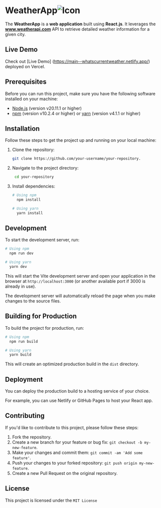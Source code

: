 # WeatherApp![Icon](https://res.cloudinary.com/akash-dev/image/upload/c_scale,w_50/v1714147037/warewise/weather_impzxc.png)

The **WeatherApp** is a **web application** built using **React.js**. It leverages the **www.weatherapi.com** API to retrieve detailed weather information for a given city.

## Live Demo
Check out [Live Demo] (https://main--whatscurrentweather.netlify.app/) deployed on Vercel.

## Prerequisites

Before you can run this project, make sure you have the following software installed on your machine:

- [Node.js](https://nodejs.org/en/) (version v20.11.1 or higher)
- [npm](https://www.npmjs.com/) (version v10.2.4 or higher) or [yarn](https://yarnpkg.com/) (version v4.1.1 or higher)

## Installation

Follow these steps to get the project up and running on your local machine:

1. Clone the repository:

   ```bash
   git clone https://github.com/your-username/your-repository.
   ```
2. Navigate to the project directory:
   ```bash
    cd your-repository
   ```

3. Install dependencies:
   ```bash
   # Using npm
     npm install

   # Using yarn
     yarn install
   ```

## Development
To start the development server, run:
   ```bash
   # Using npm
     npm run dev

   # Using yarn
     yarn dev
   ```
This will start the Vite development server and open your application in the browser at ``` http://localhost:3000 ``` (or another available port if 3000 is already in use).

The development server will automatically reload the page when you make changes to the source files.

## Building for Production
To build the project for production, run:
```bash
# Using npm
  npm run build

# Using yarn
  yarn build
```
This will create an optimized production build in the ``` dist ``` directory.

## Deployment
You can deploy the production build to a hosting service of your choice. 

For example, you can use Netlify or GitHub Pages to host your React app.
## Contributing
If you'd like to contribute to this project, please follow these steps:

1. Fork the repository.
2. Create a new branch for your feature or bug fix: 
```git checkout -b my-new-feature```.
3. Make your changes and commit them: ```git commit -am 'Add some feature'```.
4. Push your changes to your forked repository: ```git push origin my-new-feature```.
5. Create a new Pull Request on the original repository.

## License
This project is licensed under the ``` MIT License ```

